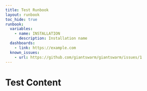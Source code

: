 ```yaml
---
title: Test Runbook
layout: runbook
toc_hide: true
runbook:
  variables:
    - name: INSTALLATION
      description: Installation name
  dashboards:
    - link: https://example.com
  known_issues:
    - url: https://github.com/giantswarm/giantswarm/issues/1
---
```


# Test Content
